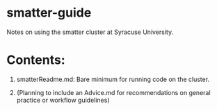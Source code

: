 # smatter-guide
Notes on using the smatter cluster at Syracuse University.

# Contents:

1. smatterReadme.md:
Bare minimum for running code on the cluster.

2. (Planning to include an Advice.md for recommendations on general practice or workflow guidelines)
